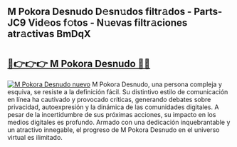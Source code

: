 ## M Pokora Desnudo D𝚎sn𝚞dos filtr𝚊dos - Parts-JC9 Vid𝚎os f𝚘tos - N𝚞evas filtr𝚊ciones atr𝚊ctivas BmDqX

# <h2><a href="http://mb8d6le.tromn.icu/?c=M+Pokora+Desnudo">🔗👉👉👉 M Pokora Desnudo 🔗🔗</a></h2>

[![M Pokora Desnudo nuevo](https://i.imgur.com/pEAQMta.gif)](http://mb8d6le.tromn.icu/?c=M+Pokora+Desnudo)
M Pokora Desnudo, una persona compleja y esquiva, se resiste a la definición fácil. Su distintivo estilo de comunicación en línea ha cautivado y provocado críticas, generando debates sobre privacidad, autoexpresión y la dinámica de las comunidades digitales. A pesar de la incertidumbre de sus próximas acciones, su impacto en los medios digitales es profundo. Armado con una dedicación inquebrantable y un atractivo innegable, el progreso de M Pokora Desnudo en el universo virtual es ilimitado.
